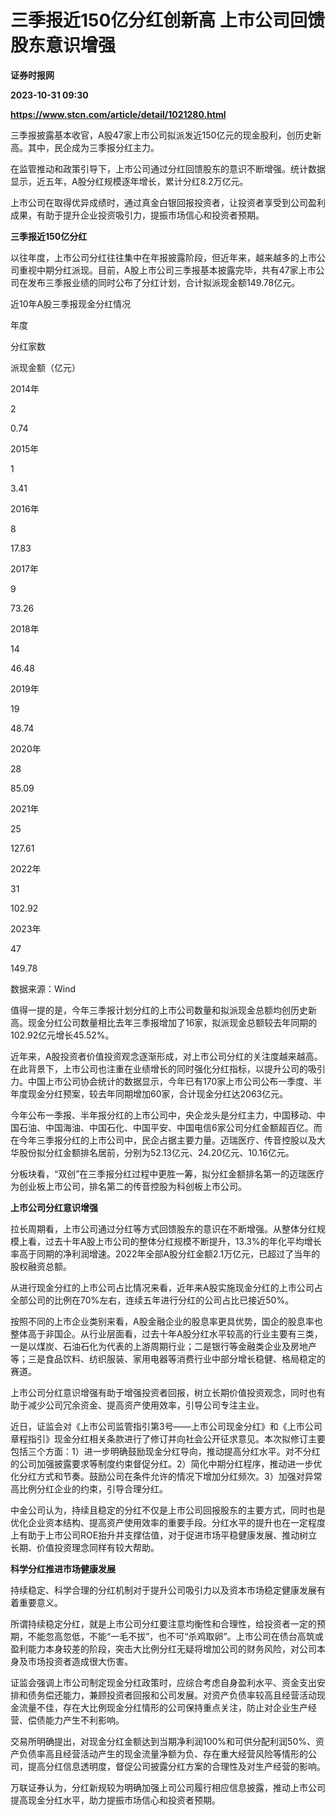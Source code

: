 # 三季报近150亿分红创新高 上市公司回馈股东意识增强
**证券时报网**

**2023-10-31 09:30**

**https://www.stcn.com/article/detail/1021280.html**

三季报披露基本收官，A股47家上市公司拟派发近150亿元的现金股利，创历史新高。其中，民企成为三季报分红主力。

在监管推动和政策引导下，上市公司通过分红回馈股东的意识不断增强。统计数据显示，近五年，A股分红规模逐年增长，累计分红8.2万亿元。

上市公司在取得优异成绩时，通过真金白银回报投资者，让投资者享受到公司盈利成果，有助于提升企业投资吸引力，提振市场信心和投资者预期。

**三季报近150亿分红**

以往年度，上市公司分红往往集中在年报披露阶段，但近年来，越来越多的上市公司重视中期分红派现。目前，A股上市公司三季报基本披露完毕，共有47家上市公司在发布三季报业绩的同时公布了分红计划，合计拟派现金额149.78亿元。

近10年A股三季报现金分红情况

年度

分红家数

派现金额（亿元）

2014年

2

0.74

2015年

1

3.41

2016年

8

17.83

2017年

9

73.26

2018年

14

46.48

2019年

19

48.74

2020年

28

85.09

2021年

25

127.61

2022年

31

102.92

2023年

47

149.78

数据来源：Wind

值得一提的是，今年三季报计划分红的上市公司数量和拟派现金总额均创历史新高。现金分红公司数量相比去年三季报增加了16家，拟派现金总额较去年同期的102.92亿元增长45.52%。

近年来，A股投资者价值投资观念逐渐形成，对上市公司分红的关注度越来越高。在此背景下，上市公司也注重在业绩增长的同时强化分红指标，以提升公司的吸引力。中国上市公司协会统计的数据显示，今年已有170家上市公司公布一季度、半年度现金分红预案，较去年同期增加60家，合计现金分红达2063亿元。

今年公布一季报、半年报分红的上市公司中，央企龙头是分红主力，中国移动、中国石油、中国海油、中国石化、中国平安、中国电信6家公司分红金额超百亿。而在今年三季报分红的上市公司中，民企占据主要力量。迈瑞医疗、传音控股以及大华股份拟分红金额排名居前，分别为52.13亿元、24.20亿元、10.16亿元。

分板块看，“双创”在三季报分红过程中更胜一筹，拟分红金额排名第一的迈瑞医疗为创业板上市公司，排名第二的传音控股为科创板上市公司。

**上市公司分红意识增强**

拉长周期看，上市公司通过分红等方式回馈股东的意识在不断增强。从整体分红规模上看，过去十年A股上市公司的整体分红规模不断提升，13.3%的年化平均增长率高于同期的净利润增速。2022年全部A股分红金额2.1万亿元，已超过了当年的股权融资总额。

从进行现金分红的上市公司占比情况来看，近年来A股实施现金分红的上市公司占全部公司的比例在70%左右，连续五年进行分红的公司占比已接近50%。

按照不同的上市企业类别来看，A股金融企业的股息率更具优势，国企的股息率也整体高于非国企。从行业层面看，过去十年A股分红水平较高的行业主要有三类，一是以煤炭、石油石化为代表的上游周期行业；二是银行等金融类企业及房地产等；三是食品饮料、纺织服装、家用电器等消费行业中部分增长稳健、格局稳定的赛道。

上市公司分红意识增强有助于增强投资者回报，树立长期价值投资观念，同时也有助于减少公司冗余资金、提高资产使用效率，引导公司专注主业。

近日，证监会对《上市公司监管指引第3号——上市公司现金分红》和《上市公司章程指引》现金分红相关条款进行了修订并向社会公开征求意见。本次拟修订主要包括三个方面：1）进一步明确鼓励现金分红导向，推动提高分红水平。对不分红的公司加强披露要求等制度约束督促分红。2）简化中期分红程序，推动进一步优化分红方式和节奏。鼓励公司在条件允许的情况下增加分红频次。3）加强对异常高比例分红企业的约束，引导合理分红。

中金公司认为，持续且稳定的分红不仅是上市公司回报股东的主要方式，同时也是优化企业资本结构、提高资产使用效率的重要手段。分红水平的提升也在一定程度上有助于上市公司ROE抬升并支撑估值，对于促进市场平稳健康发展、推动树立长期、价值投资理念同样有较大帮助。

**科学分红推进市场健康发展**

持续稳定、科学合理的分红机制对于提升公司吸引力以及资本市场稳定健康发展有着重要意义。

所谓持续稳定分红，就是上市公司分红要注意均衡性和合理性，给投资者一定的预期，不能忽高忽低，不能“一毛不拔”，也不可“杀鸡取卵”。上市公司在债台高筑或盈利能力本身较差的阶段，突击大比例分红无疑将增加公司的财务风险，对公司本身及市场投资者造成很大伤害。

证监会强调上市公司制定现金分红政策时，应综合考虑自身盈利水平、资金支出安排和债务偿还能力，兼顾投资者回报和公司发展。对资产负债率较高且经营活动现金流量不佳，存在大比例现金分红情形的公司保持重点关注，防止对企业生产经营、偿债能力产生不利影响。

交易所明确提出，对现金分红金额达到当期净利润100%和可供分配利润50%、资产负债率高且经营活动产生的现金流量净额为负、存在重大经营风险等情形的公司，提高分红信息透明度，督促公司披露分红方案的合理性及对生产经营的影响。

万联证券认为，分红新规较为明确加强上司公司履行相应信息披露，推动上市公司提高现金分红水平，助力提振市场信心和投资者预期。